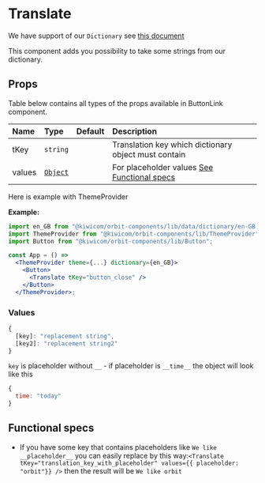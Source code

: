 # Translate
We have support of our `Dictionary` see [this document](../../.github/dictionary.md)

This component adds you possibility to take some strings from our dictionary. 

## Props
Table below contains all types of the props available in ButtonLink component.

| Name          | Type                            | Default         | Description                      |
| :------------ | :------------------------------ | :-------------- | :------------------------------- |
| tKey          | `string`                        |                 | Translation key which dictionary object must contain
| values        | [`Object`](#values)      |                 | For placeholder values [See Functional specs](#functional-specs)


Here is example with ThemeProvider

**Example:**
```jsx
import en_GB from "@kiwicom/orbit-components/lib/data/dictionary/en-GB.json"; 
import ThemeProvider from "@kiwicom/orbit-components/lib/ThemeProvider";
import Button from "@kiwicom/orbit-components/lib/Button";

const App = () => 
  <ThemeProvider theme={...} dictionary={en_GB}>
    <Button>
      <Translate tKey="button_close" />
    </Button>
  </ThemeProvider>;
```

### Values
```jsx
{
  [key]: "replacement string",
  [key2]: "replacement string2"
}
```

`key` is placeholder without `__` - if placeholder is `__time__` the object will look like this

```jsx
{
  time: "today"
}
```


## Functional specs

* If you have some key that contains placeholders like `We like __placeholder__` you can easily replace by this way:`<Translate tKey="translation_key_with_placeholder" values={{ placeholder: "orbit"}} />` then the result will be `We like orbit`
